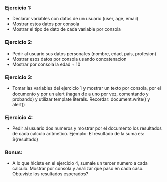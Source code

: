 ### Ejercicio 1:

- Declarar variables con datos de un usuario (user, age, email)
- Mostrar estos datos por consola
- Mostrar el tipo de dato de cada variable por consola

### Ejercicio 2:

- Pedir al usuario sus datos personales (nombre, edad, pais, profesion)
- Mostrar esos datos por consola usando concatenacion
- Mostrar por consola la edad + 10

### Ejercicio 3:

- Tomar las variables del ejercicio 1 y mostrar un texto por consola, por el documento y por un alert (hagan de a uno por vez, comentando y probando) y utilizar template literals.
Recordar: document.write() y alert()

### Ejercicio 4:
- Pedir al usuario dos numeros y mostrar por el documento los resultados de cada calculo aritmetico.
Ejemplo:
El resultado de la suma es: ${resultado}

### Bonus:
- A lo que hiciste en el ejercicio 4, sumale un tercer numero a cada calculo. Mostrar por consola y analizar que paso en cada caso.
Obtuviste los resultados esperados?